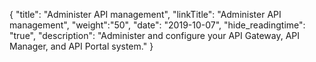 {
"title": "Administer API management",
"linkTitle": "Administer API management",
"weight":"50",
"date": "2019-10-07",
"hide_readingtime": "true",
"description": "Administer and configure your API Gateway, API Manager, and API Portal system."
}

